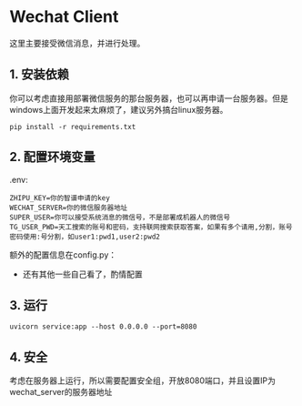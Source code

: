 # Wechat Client

这里主要接受微信消息，并进行处理。

## 1. 安装依赖

你可以考虑直接用部署微信服务的那台服务器，也可以再申请一台服务器。但是windows上面开发起来太麻烦了，建议另外搞台linux服务器。

```
pip install -r requirements.txt
```

## 2. 配置环境变量
.env:

```
ZHIPU_KEY=你的智谱申请的key
WECHAT_SERVER=你的微信服务器地址
SUPER_USER=你可以接受系统消息的微信号，不是部署成机器人的微信号
TG_USER_PWD=天工搜索的账号和密码，支持联网搜索获取答案，如果有多个请用,分割，账号密码使用:号分割，如user1:pwd1,user2:pwd2
```

额外的配置信息在config.py：
- 还有其他一些自己看了，酌情配置

## 3. 运行
```
uvicorn service:app --host 0.0.0.0 --port=8080
```

## 4. 安全
考虑在服务器上运行，所以需要配置安全组，开放8080端口，并且设置IP为wechat_server的服务器地址